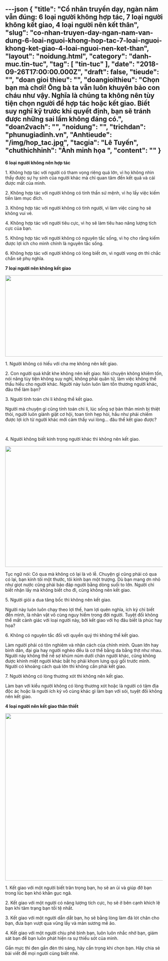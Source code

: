 ---json
{
    "title": "Cổ nhân truyền dạy, ngàn năm vẫn đúng: 6 loại người không hợp tác, 7 loại người không kết giao, 4 loại người nên kết thân",
    "slug": "co-nhan-truyen-day-ngan-nam-van-dung-6-loai-nguoi-khong-hop-tac-7-loai-nguoi-khong-ket-giao-4-loai-nguoi-nen-ket-than",
    "layout": "noidung.html",
    "category": "danh-muc.tin-tuc",
    "tag": [
        "tin-tuc"
    ],
    "date": "2018-09-26T17:00:00.000Z",
    "draft": false,
    "tieude": "",
    "doan gioi thieu": "",
    "doangioithieu": "Chọn bạn mà chơi! Ông bà ta vẫn luôn khuyên bảo con cháu như vậy. Nghĩa là chúng ta không nên tùy tiện chọn người để hợp tác hoặc kết giao. Biết suy nghĩ kỹ trước khi quyết định, bạn sẽ tránh được những sai lầm không đáng có.",
    "doan2vach": "",
    "noidung": "",
    "trichdan": "phunugiadinh.vn",
    "Anhtieude": "/img/hop_tac.jpg",
    "tacgia": "Lê Tuyến",
    "chuthichhinh": "Ảnh minh họa ",
    "__content__": ""
}
---
<p><strong>6 loại người kh&ocirc;ng n&ecirc;n hợp t&aacute;c</strong></p>

<p>1. Kh&ocirc;ng hợp t&aacute;c với người c&oacute; tham vọng ri&ecirc;ng qu&aacute; lớn, v&igrave; họ kh&ocirc;ng nh&igrave;n thấy được sự hy sinh của người kh&aacute;c m&agrave; chỉ quan t&acirc;m đến kết quả v&agrave; c&aacute;i được mất của m&igrave;nh.</p>

<p>2. Kh&ocirc;ng hợp t&aacute;c với người kh&ocirc;ng c&oacute; tinh thần sứ mệnh, v&igrave; họ lấy việc kiếm tiền l&agrave;m mục đ&iacute;ch.</p>

<p>3. Kh&ocirc;ng hợp t&aacute;c với người kh&ocirc;ng c&oacute; t&igrave;nh người, v&igrave; l&agrave;m việc c&ugrave;ng họ sẽ kh&ocirc;ng vui vẻ.</p>

<p>4. Kh&ocirc;ng hợp t&aacute;c với người ti&ecirc;u cực, v&igrave; họ sẽ l&agrave;m ti&ecirc;u hao năng lượng t&iacute;ch cực của bạn.</p>

<p>5. Kh&ocirc;ng hợp t&aacute;c với người kh&ocirc;ng c&oacute; nguy&ecirc;n tắc sống, v&igrave; họ cho rằng kiếm được lợi &iacute;ch cho m&igrave;nh ch&iacute;nh l&agrave; nguy&ecirc;n tắc sống.</p>

<p>6. Kh&ocirc;ng hợp t&aacute;c với người kh&ocirc;ng c&oacute; l&ograve;ng biết ơn, v&igrave; người vong ơn th&igrave; chắc chắn sẽ phụ nghĩa.</p>

<p><strong>7 loại người n&ecirc;n kh&ocirc;ng kết giao</strong></p>

<p><img alt="" src="https://static.phunugiadinh.vn/wp-content/uploads/2017/10/2chon.jpg" style="height:259px; width:650px" /></p>

<p>1.&nbsp;Người kh&ocirc;ng c&oacute; hiếu với cha mẹ kh&ocirc;ng n&ecirc;n kết giao.</p>

<p>2.&nbsp;Con người qu&aacute; khắt khe kh&ocirc;ng n&ecirc;n kết giao: N&oacute;i chuyện kh&ocirc;ng khi&ecirc;m tốn, n&oacute;i năng t&ugrave;y tiện kh&ocirc;ng suy nghĩ, kh&ocirc;ng phải qu&acirc;n tử, l&agrave;m việc kh&ocirc;ng thể thấu hiểu cho người kh&aacute;c. Người n&agrave;y lu&ocirc;n lu&ocirc;n l&agrave;m tổn thương người kh&aacute;c, đ&acirc;u thể l&agrave;m bạn?</p>

<p>3. Người t&iacute;nh to&aacute;n chi li kh&ocirc;ng thể kết giao.</p>

<p>Người m&agrave; chuyện g&igrave; cũng t&iacute;nh to&aacute;n chi li, l&uacute;c sống sợ bản th&acirc;n m&igrave;nh bị thiệt th&ograve;i, người lu&ocirc;n gi&agrave;nh giật cơ hội, toan t&iacute;nh hẹp h&ograve;i, hầu như phải chiếm được lợi &iacute;ch từ người kh&aacute;c mới cảm thấy vui l&ograve;ng&hellip; đ&acirc;u thể kết giao được?</p>

<p>&nbsp;</p>

<p>4.&nbsp;Người kh&ocirc;ng biết k&iacute;nh trọng người kh&aacute;c th&igrave; kh&ocirc;ng n&ecirc;n kết giao.</p>

<p><img alt="" src="https://static.phunugiadinh.vn/wp-content/uploads/2017/10/kinht.jpg" style="height:385px; width:650px" /></p>

<p>Tục ngữ n&oacute;i: C&oacute; qua m&agrave; kh&ocirc;ng c&oacute; lại l&agrave; v&ocirc; lễ. Chuyện g&igrave; cũng phải c&oacute; qua c&oacute; lại, bạn k&iacute;nh t&ocirc;i một thước, t&ocirc;i k&iacute;nh bạn một trượng. D&ugrave; bạn mang ơn nhỏ như giọt nước cũng phải b&aacute;o đ&aacute;p người bằng d&ograve;ng suối to lớn. Người chỉ biết nhận lấy m&agrave; kh&ocirc;ng biết cho đi, cũng kh&ocirc;ng n&ecirc;n kết giao.</p>

<p>5. Người giỏi a dua t&acirc;ng bốc th&igrave; kh&ocirc;ng n&ecirc;n kết giao.</p>

<p>Người n&agrave;y lu&ocirc;n lu&ocirc;n chạy theo lợi thế, ham lợi qu&ecirc;n nghĩa, &iacute;ch kỷ chỉ biết đến m&igrave;nh, l&agrave; nh&acirc;n vật v&ocirc; c&ugrave;ng nguy hiểm trong đời người. Tuyệt đối kh&ocirc;ng thể mất cảnh gi&aacute;c với loại người n&agrave;y, bởi kết giao với họ đ&acirc;u biết l&agrave; ph&uacute;c hay họa?</p>

<p>6. Kh&ocirc;ng c&oacute; nguy&ecirc;n tắc đối với quyền qu&yacute; th&igrave; kh&ocirc;ng thể kết giao.</p>

<p>L&agrave;m người phải c&oacute; t&ocirc;n nghi&ecirc;m v&agrave; nh&acirc;n c&aacute;ch của ch&iacute;nh m&igrave;nh. Quan lớn hay b&igrave;nh d&acirc;n, đại gia hay người ngh&egrave;o đều l&agrave; cơ thể bằng da bằng thịt như nhau. Người n&agrave;y kh&ocirc;ng thể nể sợ kh&uacute;m n&uacute;m dưới ch&acirc;n người kh&aacute;c, cũng kh&ocirc;ng được khinh miệt người kh&aacute;c bắt họ phải khom lưng quỳ gối trước m&igrave;nh. Người c&oacute; khoảng c&aacute;ch qu&aacute; lớn th&igrave; kh&ocirc;ng cần phải kết giao.</p>

<p>7. Người kh&ocirc;ng c&oacute; l&ograve;ng thương x&oacute;t th&igrave; kh&ocirc;ng n&ecirc;n kết giao.</p>

<p>L&agrave;m bạn với kiểu người kh&ocirc;ng c&oacute; l&ograve;ng thương x&oacute;t hoặc l&agrave; người c&oacute; t&acirc;m địa độc &aacute;c hoặc l&agrave; người &iacute;ch kỷ v&ocirc; c&ugrave;ng kh&aacute;c g&igrave; l&agrave;m bạn với s&oacute;i, tuyệt đối kh&ocirc;ng n&ecirc;n kết giao.</p>

<p><strong>4 loại người n&ecirc;n kết giao th&acirc;n thiết</strong></p>

<p><img alt="" src="https://static.phunugiadinh.vn/wp-content/uploads/2017/10/3chon.jpg" style="height:533px; width:650px" /></p>

<p>1. Kết giao với một người biết tr&acirc;n trọng bạn, họ sẽ an ủi v&agrave; gi&uacute;p đỡ bạn trong l&uacute;c bạn kh&oacute; khăn gục ng&atilde;.</p>

<p>2. Kết giao với một người c&oacute; năng lượng t&iacute;ch cực, họ sẽ ở b&ecirc;n cạnh kh&iacute;ch lệ bạn khi t&acirc;m trạng bạn tồi tệ nhất.</p>

<p>3. Kết giao với một người dẫn dắt bạn, họ sẽ bằng l&ograve;ng l&agrave;m đ&aacute; l&oacute;t ch&acirc;n cho bạn, đưa bạn vượt qua vũng lầy v&agrave; m&agrave;n sương m&ecirc; ảo.</p>

<p>4. Kết giao với một người chịu ph&ecirc; b&igrave;nh bạn, lu&ocirc;n lu&ocirc;n nhắc nhở bạn, gi&aacute;m s&aacute;t bạn để bạn lu&ocirc;n ph&aacute;t hiện ra sự thiếu s&oacute;t của m&igrave;nh.</p>

<p>Gần mực th&igrave; đen gần đ&egrave;n th&igrave; s&aacute;ng, h&atilde;y cẩn trọng khi chọn bạn. H&atilde;y chia sẻ b&agrave;i viết để mọi người c&ugrave;ng biết nh&eacute;.</p>
